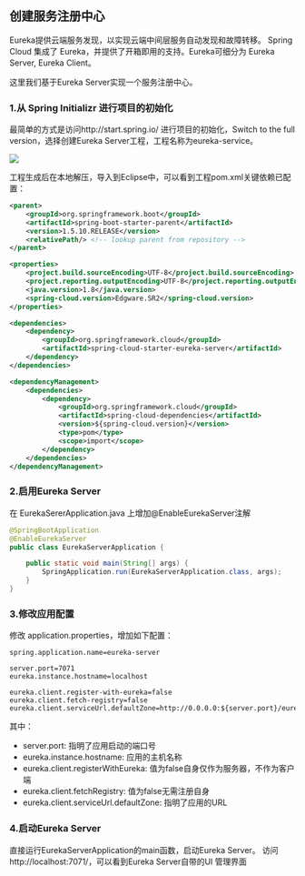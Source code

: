## 创建服务注册中心

Eureka提供云端服务发现，以实现云端中间层服务自动发现和故障转移。
Spring Cloud 集成了 Eureka，并提供了开箱即用的支持。Eureka可细分为 Eureka Server, Eureka Client。

这里我们基于Eureka Server实现一个服务注册中心。

### 1.从 Spring Initializr 进行项目的初始化

最简单的方式是访问http://start.spring.io/ 进行项目的初始化，Switch to the full version，选择创建Eureka Server工程，工程名称为eureka-service。

![](https://github.com/cse-sample/springcloud-2-cse/blob/master/springcloud-sample/images/Initializr_eureka_server.png)

工程生成后在本地解压，导入到Eclipse中，可以看到工程pom.xml关键依赖已配置：

```xml
<parent>
	<groupId>org.springframework.boot</groupId>
	<artifactId>spring-boot-starter-parent</artifactId>
	<version>1.5.10.RELEASE</version>
	<relativePath/> <!-- lookup parent from repository -->
</parent>

<properties>
	<project.build.sourceEncoding>UTF-8</project.build.sourceEncoding>
	<project.reporting.outputEncoding>UTF-8</project.reporting.outputEncoding>
	<java.version>1.8</java.version>
	<spring-cloud.version>Edgware.SR2</spring-cloud.version>
</properties>

<dependencies>
	<dependency>
		<groupId>org.springframework.cloud</groupId>
		<artifactId>spring-cloud-starter-eureka-server</artifactId>
	</dependency>
</dependencies>

<dependencyManagement>
	<dependencies>
		<dependency>
			<groupId>org.springframework.cloud</groupId>
			<artifactId>spring-cloud-dependencies</artifactId>
			<version>${spring-cloud.version}</version>
			<type>pom</type>
			<scope>import</scope>
		</dependency>
	</dependencies>
</dependencyManagement>
```

### 2.启用Eureka Server

在 EurekaSererApplication.java 上增加<html>@EnableEurekaServer</html>注解

```Java
@SpringBootApplication
@EnableEurekaServer
public class EurekaServerApplication {

	public static void main(String[] args) {
		SpringApplication.run(EurekaServerApplication.class, args);
	}
}
```
### 3.修改应用配置
修改 application.properties，增加如下配置：

```
spring.application.name=eureka-server

server.port=7071
eureka.instance.hostname=localhost

eureka.client.register-with-eureka=false
eureka.client.fetch-registry=false
eureka.client.serviceUrl.defaultZone=http://0.0.0.0:${server.port}/eureka/
```
其中：

* server.port: 指明了应用启动的端口号
* eureka.instance.hostname: 应用的主机名称
* eureka.client.registerWithEureka: 值为false自身仅作为服务器，不作为客户端
* eureka.client.fetchRegistry: 值为false无需注册自身
* eureka.client.serviceUrl.defaultZone: 指明了应用的URL

### 4.启动Eureka Server
直接运行EurekaServerApplication的main函数，启动Eureka Server。
访问http://localhost:7071/，可以看到Eureka Server自带的UI 管理界面
